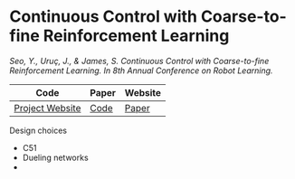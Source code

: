 
# Continuous Control with Coarse-to-fine Reinforcement Learning 


*Seo, Y., Uruç, J., & James, S. Continuous Control with Coarse-to-fine Reinforcement Learning. In 8th Annual Conference on Robot Learning.*


|    Code     | Paper       | Website     |
|-------------|-------------|-------------|
|[Project Website](https://younggyo.me/cqn/) | [Code](https://github.com/younggyoseo/CQN/tree/master) | [Paper](https://arxiv.org/pdf/2407.07787) |




Design choices
- C51
- Dueling networks
- 
